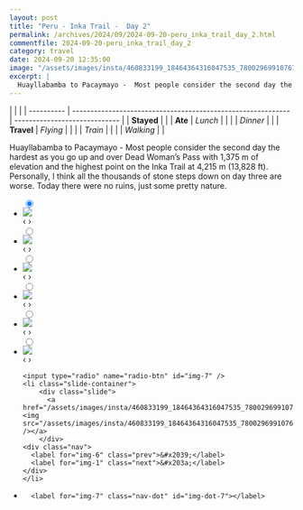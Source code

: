 ```yaml
---
layout: post
title: "Peru - Inka Trail -  Day 2"
permalink: /archives/2024/09/2024-09-20-peru_inka_trail_day_2.html
commentfile: 2024-09-20-peru_inka_trail_day_2
category: travel
date: 2024-09-20 12:35:00
image: "/assets/images/insta/460833199_18464364316047535_7800296991076791219_n_18015230249567216.jpg"
excerpt: |
  Huayllabamba to Pacaymayo -  Most people consider the second day the hardest as you go up and over Dead Woman’s Pass with 1,375 m of elevation and the highest point on the Inka Trail at 4,215 m (13,828 ft). Personally, I think all the thousands of stone steps down on day three are worse. Today there were no ruins, just some pretty nature.
---
```


|            |                                                              |
| ---------- | ------------------------------------------------------------ | ----------------------------- |
| **Stayed** |  |
| **Ate**    | _Lunch_                                                      |          |
|            | _Dinner_                                                     |          |
| **Travel** | _Flying_                                                     |          |
|            | _Train_                                                      |          |
|            | _Walking_                                                    |          |


Huayllabamba to Pacaymayo -  Most people consider the second day the hardest as you go up and over Dead Woman’s Pass with 1,375 m of elevation and the highest point on the Inka Trail at 4,215 m (13,828 ft). Personally, I think all the thousands of stone steps down on day three are worse. Today there were no ruins, just some pretty nature.


<ul class="slides">
    <input type="radio" name="radio-btn" id="img-1" checked="checked" />
    <li class="slide-container">
        <div class="slide">
          <a href="/assets/images/insta/460882987_18464364325047535_1878964632998067381_n_17866574184144335.jpg"><img src="/assets/images/insta/460882987_18464364325047535_1878964632998067381_n_17866574184144335.jpg" /></a>
        </div>
    <div class="nav">
      <label for="img-7" class="prev">&#x2039;</label>
      <label for="img-2" class="next">&#x203a;</label>
    </div>
    </li>
        <input type="radio" name="radio-btn" id="img-2"  />
    <li class="slide-container">
        <div class="slide">
          <a href="/assets/images/insta/460821269_18464364340047535_7631314727415540005_n_17977660868753770.jpg"><img src="/assets/images/insta/460821269_18464364340047535_7631314727415540005_n_17977660868753770.jpg" /></a>
        </div>
    <div class="nav">
      <label for="img-1" class="prev">&#x2039;</label>
      <label for="img-3" class="next">&#x203a;</label>
    </div>
    </li>
        <input type="radio" name="radio-btn" id="img-3"  />
    <li class="slide-container">
        <div class="slide">
          <a href="/assets/images/insta/460650434_18464364349047535_4641706380651071784_n_18279728623211983.jpg"><img src="/assets/images/insta/460650434_18464364349047535_4641706380651071784_n_18279728623211983.jpg" /></a>
        </div>
    <div class="nav">
      <label for="img-2" class="prev">&#x2039;</label>
      <label for="img-4" class="next">&#x203a;</label>
    </div>
    </li>
        <input type="radio" name="radio-btn" id="img-4"  />
    <li class="slide-container">
        <div class="slide">
          <a href="/assets/images/insta/460937589_18464364358047535_2994068808652288417_n_18092301964474725.jpg"><img src="/assets/images/insta/460937589_18464364358047535_2994068808652288417_n_18092301964474725.jpg" /></a>
        </div>
    <div class="nav">
      <label for="img-3" class="prev">&#x2039;</label>
      <label for="img-5" class="next">&#x203a;</label>
    </div>
    </li>
        <input type="radio" name="radio-btn" id="img-5"  />
    <li class="slide-container">
        <div class="slide">
          <a href="/assets/images/insta/460723194_18464364367047535_4552023131458207652_n_18014457992540762.jpg"><img src="/assets/images/insta/460723194_18464364367047535_4552023131458207652_n_18014457992540762.jpg" /></a>
        </div>
    <div class="nav">
      <label for="img-4" class="prev">&#x2039;</label>
      <label for="img-6" class="next">&#x203a;</label>
    </div>
    </li>
        <input type="radio" name="radio-btn" id="img-6"  />
    <li class="slide-container">
        <div class="slide">
          <a href="/assets/images/insta/460862483_18464364376047535_4940677825083375765_n_18019977029235377.jpg"><img src="/assets/images/insta/460862483_18464364376047535_4940677825083375765_n_18019977029235377.jpg" /></a>
        </div>
    <div class="nav">
      <label for="img-5" class="prev">&#x2039;</label>
      <label for="img-7" class="next">&#x203a;</label>
    </div>
    </li>
    
    <input type="radio" name="radio-btn" id="img-7" />
    <li class="slide-container">
        <div class="slide">
          <a href="/assets/images/insta/460833199_18464364316047535_7800296991076791219_n_18015230249567216.jpg"><img src="/assets/images/insta/460833199_18464364316047535_7800296991076791219_n_18015230249567216.jpg" /></a>
        </div>
    <div class="nav">
      <label for="img-6" class="prev">&#x2039;</label>
      <label for="img-1" class="next">&#x203a;</label>
    </div>
    </li>
			
<li class="nav-dots">
      <label for="img-1" class="nav-dot" id="img-dot-1"></label>
      <label for="img-2" class="nav-dot" id="img-dot-2"></label>
      <label for="img-3" class="nav-dot" id="img-dot-3"></label>
      <label for="img-4" class="nav-dot" id="img-dot-4"></label>
      <label for="img-5" class="nav-dot" id="img-dot-5"></label>
      <label for="img-6" class="nav-dot" id="img-dot-6"></label>

      <label for="img-7" class="nav-dot" id="img-dot-7"></label>

</li>
</ul>        
             

		